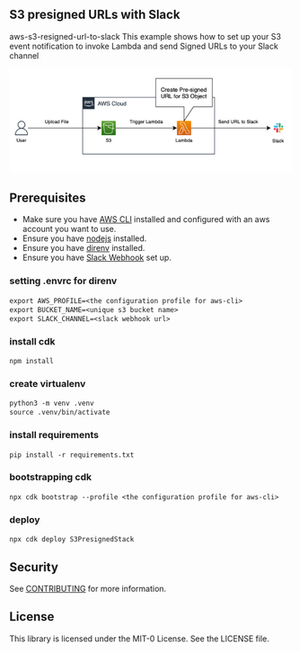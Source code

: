 ##  S3 presigned URLs with Slack
aws-s3-resigned-url-to-slack
This example shows how to set up your S3 event notification to invoke Lambda and send Signed URLs to your Slack channel

![Architecture](./architectue.png)

## Prerequisites
- Make sure you have [AWS CLI](https://docs.aws.amazon.com/cli/latest/userguide/install-cliv2.html) installed and configured with an aws account you want to use.
- Ensure you have [nodejs](https://nodejs.org) installed.
- Ensure you have [direnv](https://direnv.net) installed.
- Ensure you have [Slack Webhook](https://api.slack.com/messaging/webhooks) set up.

### setting .envrc for direnv
```shell
export AWS_PROFILE=<the configuration profile for aws-cli>
export BUCKET_NAME=<unique s3 bucket name>
export SLACK_CHANNEL=<slack webhook url>
```

### install cdk
```shell
npm install
```

### create virtualenv
```shell
python3 -m venv .venv
source .venv/bin/activate
```

### install requirements
```shell
pip install -r requirements.txt
```

### bootstrapping cdk
```shell
npx cdk bootstrap --profile <the configuration profile for aws-cli>
```

### deploy 
```shell
npx cdk deploy S3PresignedStack
```





## Security

See [CONTRIBUTING](CONTRIBUTING.md#security-issue-notifications) for more information.

## License

This library is licensed under the MIT-0 License. See the LICENSE file.

